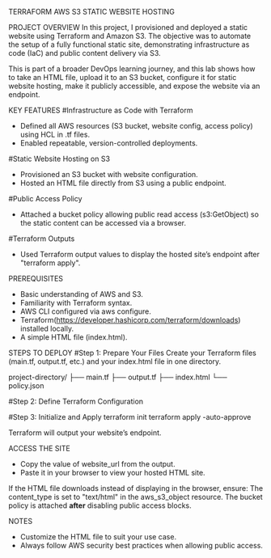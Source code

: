 TERRAFORM AWS S3 STATIC WEBSITE HOSTING



PROJECT OVERVIEW
In this project, I provisioned and deployed a static website using Terraform and Amazon S3. The objective was to automate the setup of a fully functional static site, demonstrating infrastructure as code (IaC) and public content delivery via S3.

This is part of a broader DevOps learning journey, and this lab shows how to take an HTML file, upload it to an S3 bucket, configure it for static website hosting, make it publicly accessible, and expose the website via an endpoint.




KEY FEATURES
#Infrastructure as Code with Terraform
- Defined all AWS resources (S3 bucket, website config, access policy) using HCL in .tf files.
- Enabled repeatable, version-controlled deployments.

#Static Website Hosting on S3
- Provisioned an S3 bucket with website configuration.
- Hosted an HTML file directly from S3 using a public endpoint.

#Public Access Policy
- Attached a bucket policy allowing public read access (s3:GetObject) so the static content can be accessed via a browser.

#Terraform Outputs
- Used Terraform output values to display the hosted site’s endpoint after "terraform apply".





PREREQUISITES
- Basic understanding of AWS and S3.
- Familiarity with Terraform syntax.
- AWS CLI configured via aws configure.
- Terraform(https://developer.hashicorp.com/terraform/downloads) installed locally.
- A simple HTML file (index.html).





STEPS TO DEPLOY
#Step 1: Prepare Your Files
Create your Terraform files (main.tf, output.tf, etc.) and your index.html file in one directory.

project-directory/
├── main.tf
├── output.tf
├── index.html
└── policy.json

#Step 2: Define Terraform Configuration

#Step 3: Initialize and Apply
terraform init
terraform apply -auto-approve

Terraform will output your website’s endpoint.






ACCESS THE SITE
- Copy the value of website_url from the output.
- Paste it in your browser to view your hosted HTML site.

If the HTML file downloads instead of displaying in the browser, ensure:
The content_type is set to "text/html" in the aws_s3_object resource.
The bucket policy is attached **after** disabling public access blocks.





NOTES
- Customize the HTML file to suit your use case.
- Always follow AWS security best practices when allowing public access.

